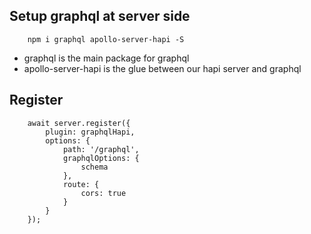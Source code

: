 ## Setup graphql at server side
```
    npm i graphql apollo-server-hapi -S
```
- graphql is the main package for graphql 
- apollo-server-hapi is the glue between our hapi server and graphql


## Register
```
    await server.register({
        plugin: graphqlHapi,
        options: {
            path: '/graphql',
            graphqlOptions: {
                schema
            },
            route: {
                cors: true
            }
        }
    });

```

